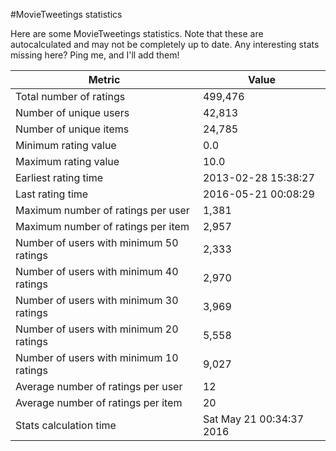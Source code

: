 #MovieTweetings statistics

Here are some MovieTweetings statistics. Note that these are autocalculated and may not be completely up to date. Any interesting stats missing here? Ping me, and I'll add them!

Metric | Value
--- | ---
Total number of ratings                 | 499,476
Number of unique users                  | 42,813
Number of unique items                  | 24,785
Minimum rating value                    | 0.0
Maximum rating value                    | 10.0
Earliest rating time                    | 2013-02-28 15:38:27
Last rating time                        | 2016-05-21 00:08:29
Maximum number of ratings per user      | 1,381
Maximum number of ratings per item      | 2,957
Number of users with minimum 50 ratings | 2,333
Number of users with minimum 40 ratings | 2,970
Number of users with minimum 30 ratings | 3,969
Number of users with minimum 20 ratings | 5,558
Number of users with minimum 10 ratings | 9,027
Average number of ratings per user      | 12
Average number of ratings per item      | 20
Stats calculation time                  | Sat May 21 00:34:37 2016

